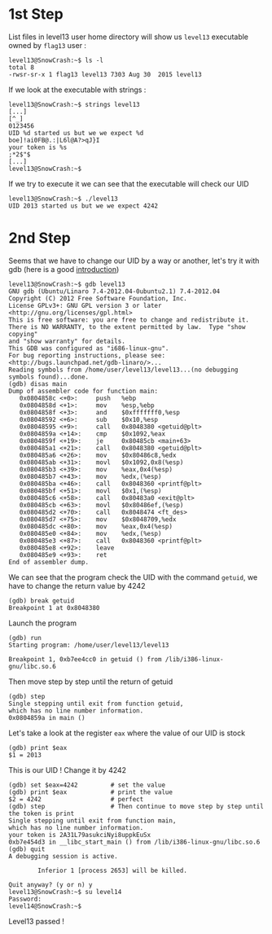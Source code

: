 # 1st Step
List files in level13 user home directory will show us `level13` executable owned by `flag13` user :
```
level13@SnowCrash:~$ ls -l
total 8
-rwsr-sr-x 1 flag13 level13 7303 Aug 30  2015 level13
```
If we look at the executable with strings :
```
level13@SnowCrash:~$ strings level13
[...]
[^_]
0123456
UID %d started us but we we expect %d    
boe]!ai0FB@.:|L6l@A?>qJ}I
your token is %s
;*2$"$
[...]
level13@SnowCrash:~$
```
If we try to execute it we can see that the executable will check our UID
```
level13@SnowCrash:~$ ./level13
UID 2013 started us but we we expect 4242
```

# 2nd Step
Seems that we have to change our UID by a way or another, let's try it with gdb (here is a good [introduction](https://beta.hackndo.com/introduction-a-gdb/))
```
level13@SnowCrash:~$ gdb level13
GNU gdb (Ubuntu/Linaro 7.4-2012.04-0ubuntu2.1) 7.4-2012.04
Copyright (C) 2012 Free Software Foundation, Inc.
License GPLv3+: GNU GPL version 3 or later <http://gnu.org/licenses/gpl.html>
This is free software: you are free to change and redistribute it.
There is NO WARRANTY, to the extent permitted by law.  Type "show copying"
and "show warranty" for details.
This GDB was configured as "i686-linux-gnu".
For bug reporting instructions, please see:
<http://bugs.launchpad.net/gdb-linaro/>...
Reading symbols from /home/user/level13/level13...(no debugging symbols found)...done.
(gdb) disas main
Dump of assembler code for function main:
   0x0804858c <+0>:     push   %ebp
   0x0804858d <+1>:     mov    %esp,%ebp
   0x0804858f <+3>:     and    $0xfffffff0,%esp
   0x08048592 <+6>:     sub    $0x10,%esp
   0x08048595 <+9>:     call   0x8048380 <getuid@plt>
   0x0804859a <+14>:    cmp    $0x1092,%eax
   0x0804859f <+19>:    je     0x80485cb <main+63>
   0x080485a1 <+21>:    call   0x8048380 <getuid@plt>
   0x080485a6 <+26>:    mov    $0x80486c8,%edx
   0x080485ab <+31>:    movl   $0x1092,0x8(%esp)
   0x080485b3 <+39>:    mov    %eax,0x4(%esp)
   0x080485b7 <+43>:    mov    %edx,(%esp)
   0x080485ba <+46>:    call   0x8048360 <printf@plt>
   0x080485bf <+51>:    movl   $0x1,(%esp)
   0x080485c6 <+58>:    call   0x80483a0 <exit@plt>
   0x080485cb <+63>:    movl   $0x80486ef,(%esp)
   0x080485d2 <+70>:    call   0x8048474 <ft_des>
   0x080485d7 <+75>:    mov    $0x8048709,%edx
   0x080485dc <+80>:    mov    %eax,0x4(%esp)
   0x080485e0 <+84>:    mov    %edx,(%esp)
   0x080485e3 <+87>:    call   0x8048360 <printf@plt>
   0x080485e8 <+92>:    leave
   0x080485e9 <+93>:    ret
End of assembler dump.
```
We can see that the program check the UID with the command `getuid`, we have to change the return value by 4242
```
(gdb) break getuid
Breakpoint 1 at 0x8048380
```
Launch the program
```
(gdb) run
Starting program: /home/user/level13/level13

Breakpoint 1, 0xb7ee4cc0 in getuid () from /lib/i386-linux-gnu/libc.so.6
```
Then move step by step until the return of getuid
```
(gdb) step
Single stepping until exit from function getuid,
which has no line number information.
0x0804859a in main ()
```
Let's take a look at the register `eax` where the value of our UID is stock
```
(gdb) print $eax
$1 = 2013
```
This is our UID ! Change it by 4242  
```
(gdb) set $eax=4242         # set the value
(gdb) print $eax            # print the value
$2 = 4242                   # perfect
(gdb) step                  # Then continue to move step by step until the token is print
Single stepping until exit from function main,
which has no line number information.
your token is 2A31L79asukciNyi8uppkEuSx
0xb7e454d3 in __libc_start_main () from /lib/i386-linux-gnu/libc.so.6
(gdb) quit
A debugging session is active.

        Inferior 1 [process 2653] will be killed.

Quit anyway? (y or n) y
level13@SnowCrash:~$ su level14
Password:
level14@SnowCrash:~$
```

Level13 passed !